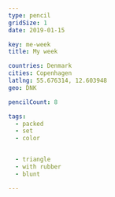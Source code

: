 ```yaml
---
type: pencil
gridSize: 1
date: 2019-01-15

key: me-week
title: My week

countries: Denmark
cities: Copenhagen
latlng: 55.676314, 12.603948
geo: DNK

pencilCount: 8

tags:
  - packed
  - set
  - color


  - triangle
  - with rubber
  - blunt

---
```


